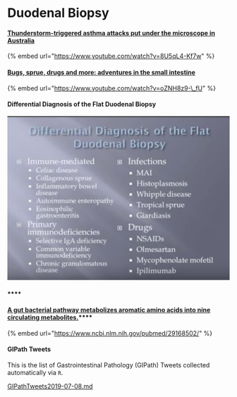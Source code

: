 # Duodenal Biopsy

#### [Thunderstorm-triggered asthma attacks put under the microscope in Australia](https://www.youtube.com/watch?v=8U5qL4-Kf7w)

{% embed url="https://www.youtube.com/watch?v=8U5qL4-Kf7w" %}





#### [Bugs, sprue, drugs and more: adventures in the small intestine](https://www.youtube.com/watch?v=oZNH8z9-_fU)

{% embed url="https://www.youtube.com/watch?v=oZNH8z9-\_fU" %}



#### Differential Diagnosis of the Flat Duodenal Biopsy

![](../../.gitbook/assets/ekran-resmi-2017-11-29-00.14.42%20%282%29.png)

#### \*\*\*\*

#### [**A gut bacterial pathway metabolizes aromatic amino acids into nine circulating metabolites.**](https://www.ncbi.nlm.nih.gov/pubmed/29168502/)\*\*\*\*

{% embed url="https://www.ncbi.nlm.nih.gov/pubmed/29168502/" %}





#### GIPath Tweets

This is the list of Gastrointestinal Pathology \(GIPath\) Tweets collected automatically via `R`.

[GIPathTweets2019-07-08.md](https://github.com/sbalci/ParaPathology/tree/7b853c5e0793aa3f04000d8577340e5623b2678c/systemic-pathology/gastrointestinal-pathology/pathTweets/GIPathTweets2019-07-08.md)



